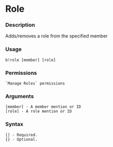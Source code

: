 # Role

### **Description**

Adds/removes a role from the specified member

### Usage

```
b!role [member] [role]
```

### Permissions

```
`Manage Roles` permissions
```

### Arguments

```
[member] - A member mention or ID
[role] - A role mention or ID
```

### Syntax

```
[] - Required.
{} - Optional.
```

